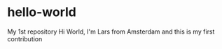 # hello-world
My 1st repository
Hi World, I'm Lars from Amsterdam and this is my first contribution
